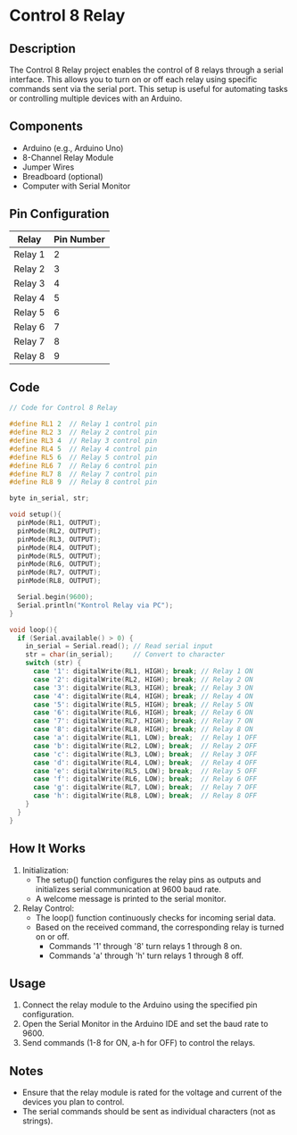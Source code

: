 # Control 8 Relay

## Description

The Control 8 Relay project enables the control of 8 relays through a serial interface. This allows you to turn on or off each relay using specific commands sent via the serial port. This setup is useful for automating tasks or controlling multiple devices with an Arduino.

## Components

- Arduino (e.g., Arduino Uno)
- 8-Channel Relay Module
- Jumper Wires
- Breadboard (optional)
- Computer with Serial Monitor

## Pin Configuration

| Relay   | Pin Number |
| ------- | ---------- |
| Relay 1 | 2          |
| Relay 2 | 3          |
| Relay 3 | 4          |
| Relay 4 | 5          |
| Relay 5 | 6          |
| Relay 6 | 7          |
| Relay 7 | 8          |
| Relay 8 | 9          |

## Code

```cpp
// Code for Control 8 Relay

#define RL1 2  // Relay 1 control pin
#define RL2 3  // Relay 2 control pin
#define RL3 4  // Relay 3 control pin
#define RL4 5  // Relay 4 control pin
#define RL5 6  // Relay 5 control pin
#define RL6 7  // Relay 6 control pin
#define RL7 8  // Relay 7 control pin
#define RL8 9  // Relay 8 control pin

byte in_serial, str;

void setup(){
  pinMode(RL1, OUTPUT);
  pinMode(RL2, OUTPUT);
  pinMode(RL3, OUTPUT);
  pinMode(RL4, OUTPUT);
  pinMode(RL5, OUTPUT);
  pinMode(RL6, OUTPUT);
  pinMode(RL7, OUTPUT);
  pinMode(RL8, OUTPUT);

  Serial.begin(9600);
  Serial.println("Kontrol Relay via PC");
}

void loop(){
  if (Serial.available() > 0) {
    in_serial = Serial.read(); // Read serial input
    str = char(in_serial);     // Convert to character
    switch (str) {
      case '1': digitalWrite(RL1, HIGH); break; // Relay 1 ON
      case '2': digitalWrite(RL2, HIGH); break; // Relay 2 ON
      case '3': digitalWrite(RL3, HIGH); break; // Relay 3 ON
      case '4': digitalWrite(RL4, HIGH); break; // Relay 4 ON
      case '5': digitalWrite(RL5, HIGH); break; // Relay 5 ON
      case '6': digitalWrite(RL6, HIGH); break; // Relay 6 ON
      case '7': digitalWrite(RL7, HIGH); break; // Relay 7 ON
      case '8': digitalWrite(RL8, HIGH); break; // Relay 8 ON
      case 'a': digitalWrite(RL1, LOW); break;  // Relay 1 OFF
      case 'b': digitalWrite(RL2, LOW); break;  // Relay 2 OFF
      case 'c': digitalWrite(RL3, LOW); break;  // Relay 3 OFF
      case 'd': digitalWrite(RL4, LOW); break;  // Relay 4 OFF
      case 'e': digitalWrite(RL5, LOW); break;  // Relay 5 OFF
      case 'f': digitalWrite(RL6, LOW); break;  // Relay 6 OFF
      case 'g': digitalWrite(RL7, LOW); break;  // Relay 7 OFF
      case 'h': digitalWrite(RL8, LOW); break;  // Relay 8 OFF
    }
  }
}
```

## How It Works

1. Initialization:
   - The setup() function configures the relay pins as outputs and initializes serial communication at 9600 baud rate.
   - A welcome message is printed to the serial monitor.
2. Relay Control:
   - The loop() function continuously checks for incoming serial data.
   - Based on the received command, the corresponding relay is turned on or off.
     - Commands '1' through '8' turn relays 1 through 8 on.
     - Commands 'a' through 'h' turn relays 1 through 8 off.

## Usage

1. Connect the relay module to the Arduino using the specified pin configuration.
2. Open the Serial Monitor in the Arduino IDE and set the baud rate to 9600.
3. Send commands (1-8 for ON, a-h for OFF) to control the relays.

## Notes

- Ensure that the relay module is rated for the voltage and current of the devices you plan to control.
- The serial commands should be sent as individual characters (not as strings).
